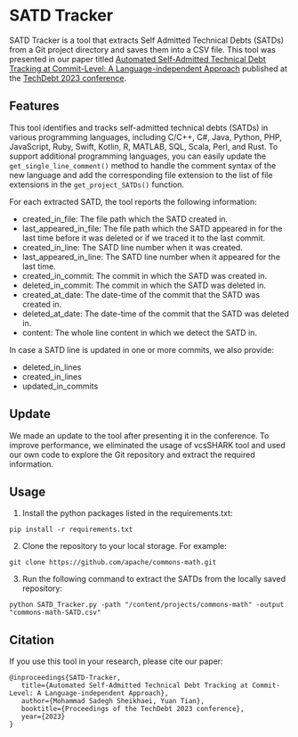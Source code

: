 # SATD Tracker

SATD Tracker is a tool that extracts Self Admitted Technical Debts (SATDs) from a Git project directory and saves them into a CSV file. This tool was presented in our paper titled [Automated Self-Admitted Technical Debt Tracking at Commit-Level: A Language-independent Approach](https://arxiv.org/abs/2304.07829) published at the [TechDebt 2023 conference](https://2023.techdebtconf.org/details/TechDebt-2023-short-papers/2/Automated-Self-Admitted-Technical-Debt-Tracking-at-Commit-Level-A-Language-independe).

## Features

This tool identifies and tracks self-admitted technical debts (SATDs) in various programming languages, including C/C++, C#, Java, Python, PHP, JavaScript, Ruby, Swift, Kotlin, R, MATLAB, SQL, Scala, Perl, and Rust. To support additional programming languages, you can easily update the `get_single_line_comment()` method to handle the comment syntax of the new language and add the corresponding file extension to the list of file extensions in the `get_project_SATDs()` function.

For each extracted SATD, the tool reports the following information:

- created_in_file: The file path which the SATD created in.
- last_appeared_in_file: The file path which the SATD appeared in for the last time before it was deleted or if we traced it to the last commit.
- created_in_line: The SATD line number when it was created.
- last_appeared_in_line: The SATD line number when it appeared for the last time.
- created_in_commit: The commit in which the SATD was created in.
- deleted_in_commit: The commit in which the SATD was deleted in.
- created_at_date: The date-time of the commit that the SATD was created in.
- deleted_at_date: The date-time of the commit that the SATD was deleted in.
- content: The whole line content in which we detect the SATD in.

In case a SATD line is updated in one or more commits, we also provide:

- deleted_in_lines
- created_in_lines
- updated_in_commits

## Update

We made an update to the tool after presenting it in the conference. To improve performance, we eliminated the usage of vcsSHARK tool and used our own code to explore the Git repository and extract the required information.

## Usage

1. Install the python packages listed in the requirements.txt:

```
pip install -r requirements.txt
```

2. Clone the repository to your local storage. For example:

```
git clone https://github.com/apache/commons-math.git
```

3. Run the following command to extract the SATDs from the locally saved repository:

```
python SATD_Tracker.py -path "/content/projects/commons-math" -output "commons-math-SATD.csv"
```

## Citation

If you use this tool in your research, please cite our paper:

```
@inproceedings{SATD-Tracker,
   title={Automated Self-Admitted Technical Debt Tracking at Commit-Level: A Language-independent Approach},
   author={Mohammad Sadegh Sheikhaei, Yuan Tian},
   booktitle={Proceedings of the TechDebt 2023 conference},
   year={2023}
}
```
